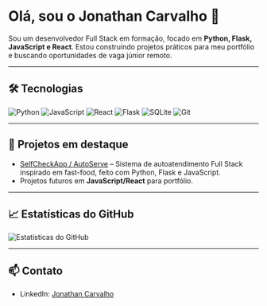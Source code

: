 # Olá, sou o Jonathan Carvalho 👋

Sou um desenvolvedor Full Stack em formação, focado em **Python, Flask, JavaScript e React**. Estou construindo projetos práticos para meu portfólio e buscando oportunidades de vaga júnior remoto.

---

## 🛠️ Tecnologias

![Python](https://img.shields.io/badge/Python-3776AB?style=flat&logo=python&logoColor=white)
![JavaScript](https://img.shields.io/badge/JavaScript-F7DF1E?style=flat&logo=javascript&logoColor=black)
![React](https://img.shields.io/badge/React-61DAFB?style=flat&logo=react&logoColor=black)
![Flask](https://img.shields.io/badge/Flask-000000?style=flat&logo=flask&logoColor=white)
![SQLite](https://img.shields.io/badge/SQLite-003B57?style=flat&logo=sqlite&logoColor=white)
![Git](https://img.shields.io/badge/Git-181717?style=flat&logo=git&logoColor=white)

---

## 🚀 Projetos em destaque

- [SelfCheckApp / AutoServe](https://github.com/Dot010/SelfCheckApp) – Sistema de autoatendimento Full Stack inspirado em fast-food, feito com Python, Flask e JavaScript.
- Projetos futuros em **JavaScript/React** para portfólio.

---

## 📈 Estatísticas do GitHub

![Estatísticas do GitHub](https://github-readme-stats.vercel.app/api?username=Dot010&show_icons=true&hide_title=true&count_private=true&hide=prs)

---

## 📫 Contato

- LinkedIn: [Jonathan Carvalho](https://www.linkedin.com/in/jonathan-viana-b23b81186/)


